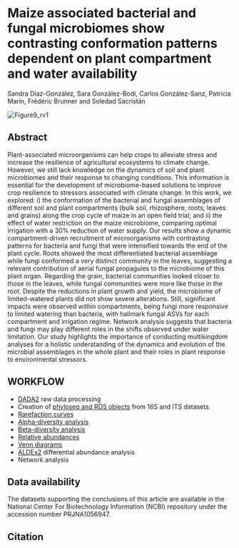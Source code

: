 # Maize associated bacterial and fungal microbiomes show contrasting conformation patterns dependent on plant compartment and water availability
Sandra Díaz-González, Sara González-Bodí, Carlos González-Sanz, Patricia Marín, Frédéric Brunner and Soledad Sacristán

![Figure9_rv1](https://github.com/user-attachments/assets/5856a6eb-51d6-427c-93c7-5d28e5044857)

## Abstract
Plant-associated microorganisms can help crops to alleviate stress and increase the resilience of agricultural ecosystems to climate change. However, we still lack knowledge on the dynamics of soil and plant microbiomes and their response to changing conditions. This information is essential for the development of microbiome-based solutions to improve crop resilience to stressors associated with climate change. In this work, we explored: i) the conformation of the bacterial and fungal assemblages of different soil and plant compartments (bulk soil, rhizosphere, roots, leaves and grains) along the crop cycle of maize in an open field trial; and ii) the effect of water restriction on the maize microbiome, comparing optimal irrigation with a 30% reduction of water supply. Our results show a dynamic compartment-driven recruitment of microorganisms with contrasting patterns for bacteria and fungi that were intensified towards the end of the plant cycle. Roots showed the most differentiated bacterial assemblage while fungi conformed a very distinct community in the leaves, suggesting a relevant contribution of aerial fungal propagules to the microbiome of this plant organ. Regarding the grain, bacterial communities looked closer to those in the leaves, while fungal communities were more like those in the root. Despite the reductions in plant growth and yield, the microbiome of limited-watered plants did not show severe alterations. Still, significant impacts were observed within compartments, being fungi more responsive to limited watering than bacteria, with hallmark fungal ASVs for each compartment and irrigation regime. Network analysis suggests that bacteria and fungi may play different roles in the shifts observed under water limitation. Our study highlights the importance of conducting multikingdom analyses for a holistic understanding of the dynamics and evolution of the microbial assemblages in the whole plant and their roles in plant response to environmental stressors.

## WORKFLOW
- [DADA2](https://github.com/sandradiazg/maize_microbiome/tree/main/DADA2) raw data processing
- Creation of [phyloseq and RDS objects](https://github.com/sandradiazg/maize_microbiome/tree/main/Phyloseq%20objects) from 16S and ITS datasets
- [Rarefaction curves](https://github.com/sandradiazg/maize_microbiome/tree/main/Rarefaction)
- [Alpha-diversity analysis](https://github.com/sandradiazg/maize_microbiome/tree/main/alpha-diversity/ "Abrir enlace en una pestaña nueva")
- [Beta-diversity analysis](https://github.com/sandradiazg/maize_microbiome/tree/main/beta-diversity)
- [Relative abundances](https://github.com/sandradiazg/maize_microbiome/tree/main/Relative%20abundances)
- [Venn diagrams](https://github.com/sandradiazg/maize_microbiome/tree/main/Venn%20diagrams)
- [ALDEx2](https://github.com/sandradiazg/maize_microbiome/tree/main/ALDEx2) differential abundance analysis
- Network analysis

## Data availability 
The datasets supporting the conclusions of this article are available in the National Center For Biotechnology Information (NCBI) repository under the accession number PRJNA1056947. 

## Citation

